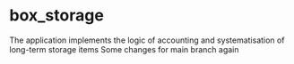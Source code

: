 # box_storage
The application implements the logic of accounting and systematisation of long-term storage items
Some changes for main branch again